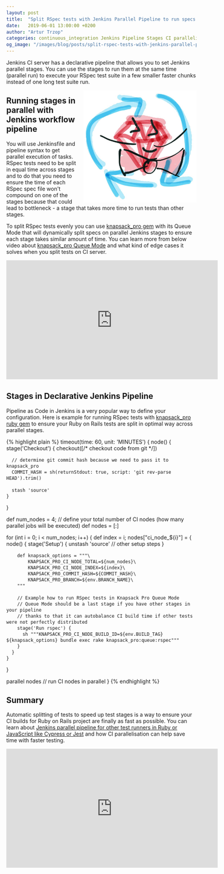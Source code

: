 ```yaml
---
layout: post
title:  "Split RSpec tests with Jenkins Parallel Pipeline to run specs faster"
date:   2019-06-01 13:00:00 +0200
author: "Artur Trzop"
categories: continuous_integration Jenkins Pipeline Stages CI parallelisation RSpec Ruby Rails
og_image: "/images/blog/posts/split-rspec-tests-with-jenkins-parallel-pipeline-to-run-specs-faster/rspec_jenkins.jpeg"
---
```


Jenkins CI server has a declarative pipeline that allows you to set Jenkins parallel stages. You can use the stages to run them at the same time (parallel run) to execute your RSpec test suite in a few smaller faster chunks instead of one long test suite run. 

<img src="/images/blog/posts/split-rspec-tests-with-jenkins-parallel-pipeline-to-run-specs-faster/rspec_jenkins.jpeg" style="width:300px;margin-left: 15px;float:right;" alt="RSpec, Jenkins, Ruby" />

## Running stages in parallel with Jenkins workflow pipeline

You will use Jenkinsfile and pipeline syntax to get parallel execution of tasks. RSpec tests need to be split in equal time across stages and to do that you need to ensure the time of each RSpec spec file won't compound on one of the stages because that could lead to bottleneck - a stage that takes more time to run tests than other stages. 

To split RSpec tests evenly you can use [knapsack_pro gem](https://knapsackpro.com?utm_source=docs_knapsackpro&utm_medium=blog_post&utm_campaign=split-rspec-tests-with-jenkins-parallel-pipeline-to-run-specs-faster) with its Queue Mode that will dynamically split specs on parallel Jenkins stages to ensure each stage takes similar amount of time. You can learn more from below video about [knapsack_pro Queue Mode](https://knapsackpro.com?utm_source=docs_knapsackpro&utm_medium=blog_post&utm_campaign=split-rspec-tests-with-jenkins-parallel-pipeline-to-run-specs-faster) and what kind of edge cases it solves when you split tests on CI server.

<iframe width="560" height="315" src="https://www.youtube.com/embed/hUEB1XDKEFY" frameborder="0" allow="accelerometer; autoplay; encrypted-media; gyroscope; picture-in-picture" allowfullscreen></iframe>

## Stages in Declarative Jenkins Pipeline

Pipeline as Code in Jenkins is a very popular way to define your configuration. Here is example for running RSpec tests with [knapsack_pro ruby gem](https://knapsackpro.com?utm_source=docs_knapsackpro&utm_medium=blog_post&utm_campaign=split-rspec-tests-with-jenkins-parallel-pipeline-to-run-specs-faster) to ensure your Ruby on Rails tests are split in optimal way across parallel stages.

{% highlight plain %}
timeout(time: 60, unit: 'MINUTES') {
  node() {
    stage('Checkout') {
      checkout([/* checkout code from git */])

      // determine git commit hash because we need to pass it to knapsack_pro
      COMMIT_HASH = sh(returnStdout: true, script: 'git rev-parse HEAD').trim()

      stash 'source'
    }
  }

  def num_nodes = 4; // define your total number of CI nodes (how many parallel jobs will be executed)
  def nodes = [:]

  for (int i = 0; i < num_nodes; i++) {
    def index = i;
    nodes["ci_node_${i}"] = {
      node() {
        stage('Setup') {
          unstash 'source'
          // other setup steps
        }

        def knapsack_options = """\
            KNAPSACK_PRO_CI_NODE_TOTAL=${num_nodes}\
            KNAPSACK_PRO_CI_NODE_INDEX=${index}\
            KNAPSACK_PRO_COMMIT_HASH=${COMMIT_HASH}\
            KNAPSACK_PRO_BRANCH=${env.BRANCH_NAME}\
        """

        // Example how to run RSpec tests in Knapsack Pro Queue Mode
        // Queue Mode should be a last stage if you have other stages in your pipeline
        // thanks to that it can autobalance CI build time if other tests were not perfectly distributed
        stage('Run rspec') {
          sh """KNAPSACK_PRO_CI_NODE_BUILD_ID=${env.BUILD_TAG} ${knapsack_options} bundle exec rake knapsack_pro:queue:rspec"""
        }
      }
    }
  }

  parallel nodes // run CI nodes in parallel
}
{% endhighlight %}

## Summary

Automatic splitting of tests to speed up test stages is a way to ensure your CI builds for Ruby on Rails project are finally as fast as possible. You can learn about [Jenkins parallel pipeline for other test runners in Ruby or JavaScript like Cypress or Jest](/2018/jenkins-pipeline-how-to-run-parallel-tests-in-your-workflow-stages) and how CI parallelisation can help save time with faster testing.

<iframe width="560" height="315" src="https://www.youtube.com/embed/QWfFiJF1GyU" frameborder="0" allow="accelerometer; autoplay; encrypted-media; gyroscope; picture-in-picture" allowfullscreen></iframe>
